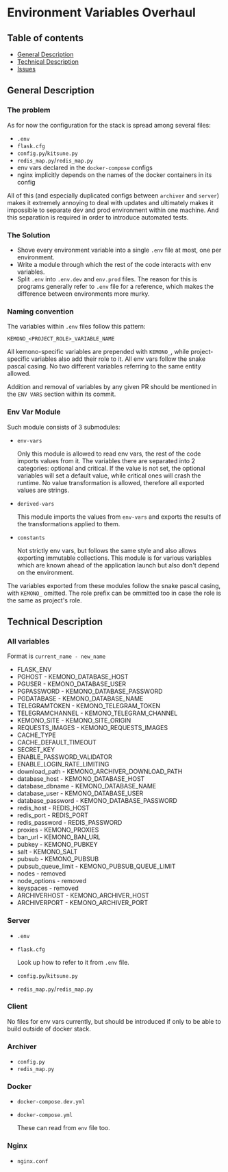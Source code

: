 # Environment Variables Overhaul

## Table of contents
- [General Description](#general-description)
- [Technical Description](#technical-description)
- [Issues](#issues)

## General Description

### The problem
As for now the configuration for the stack is spread among several files:

- `.env`
- `flask.cfg`
- `config.py`/`kitsune.py`
- `redis_map.py`/`redis_map.py`
- env vars declared in the `docker-compose` configs
- nginx implicitly depends on the names of the docker containers in its config

All of this (and especially duplicated configs between `archiver` and `server`) makes it extremely annoying to deal with updates and ultimately makes it impossible to separate dev and prod environment within one machine. And this separation is required in order to introduce automated tests.

### The Solution
- Shove every environment variable into a single `.env` file at most, one per environment.
- Write a module through which the rest of the code interacts with env variables.
- Split `.env` into `.env.dev` and `env.prod` files. The reason for this is programs generally refer to `.env` file for a reference, which makes the difference between environments more murky.

### Naming convention
The variables within `.env` files follow this pattern:
```
KEMONO_<PROJECT_ROLE>_VARIABLE_NAME
```

All kemono-specific variables are prepended with `KEMONO_`, while project-specific variables also add their role to it. All env vars follow the snake pascal casing. No two different variables referring to the same entity allowed.

Addition and removal of variables by any given PR should be mentioned in the `ENV VARS` section within its commit.

### Env Var Module
Such module consists of 3 submodules:
- `env-vars`

  Only this module is allowed to read env vars, the rest of the code imports values from it.
  The variables there are separated into 2 categories: optional and critical. If the value is not set, the optional variables will set a default value, while critical ones will crash the runtime.
  No value transformation is allowed, therefore all exported values are strings.

- `derived-vars`

  This module imports the values from `env-vars` and exports the results of the transformations applied to them.

- `constants`

  Not strictly env vars, but follows the same style and also allows exporting immutable collections. This module is for various variables which are known ahead of the application launch but also don't depend on the environment.

The variables exported from these modules follow the snake pascal casing, with `KEMONO_` omitted. The role prefix can be ommitted too in case the role is the same as project's role.

## Technical Description

### All variables
Format is `current_name - new_name`
- FLASK_ENV
- PGHOST - KEMONO_DATABASE_HOST
- PGUSER - KEMONO_DATABASE_USER
- PGPASSWORD - KEMONO_DATABASE_PASSWORD
- PGDATABASE - KEMONO_DATABASE_NAME
- TELEGRAMTOKEN - KEMONO_TELEGRAM_TOKEN
- TELEGRAMCHANNEL - KEMONO_TELEGRAM_CHANNEL
- KEMONO_SITE - KEMONO_SITE_ORIGIN
- REQUESTS_IMAGES - KEMONO_REQUESTS_IMAGES
- CACHE_TYPE
- CACHE_DEFAULT_TIMEOUT
- SECRET_KEY
- ENABLE_PASSWORD_VALIDATOR
- ENABLE_LOGIN_RATE_LIMITING
- download_path - KEMONO_ARCHIVER_DOWNLOAD_PATH
- database_host - KEMONO_DATABASE_HOST
- database_dbname - KEMONO_DATABASE_NAME
- database_user - KEMONO_DATABASE_USER
- database_password - KEMONO_DATABASE_PASSWORD
- redis_host - REDIS_HOST
- redis_port - REDIS_PORT
- redis_password - REDIS_PASSWORD
- proxies - KEMONO_PROXIES
- ban_url - KEMONO_BAN_URL
- pubkey - KEMONO_PUBKEY
- salt - KEMONO_SALT
- pubsub - KEMONO_PUBSUB
- pubsub_queue_limit - KEMONO_PUBSUB_QUEUE_LIMIT
- nodes - removed
- node_options - removed
- keyspaces - removed
- ARCHIVERHOST - KEMONO_ARCHIVER_HOST
- ARCHIVERPORT - KEMONO_ARCHIVER_PORT

### Server
- `.env`
- `flask.cfg`

  Look up how to refer to it from `.env` file.

- `config.py`/`kitsune.py`
- `redis_map.py`/`redis_map.py`

### Client
  No files for env vars currently, but should be introduced if only to be able to build outside of docker stack.

### Archiver
- `config.py`
- `redis_map.py`

### Docker
- `docker-compose.dev.yml`
- `docker-compose.yml`

  These can read from `env` file too.

### Nginx
- `nginx.conf`
